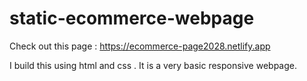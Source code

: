 # static-ecommerce-webpage
Check out this page : https://ecommerce-page2028.netlify.app

I  build this using html and css . It is a very basic responsive webpage.
